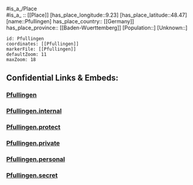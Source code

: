 ﻿---
location: [48.47,9.23] 
mapzoom: [7,12] 
mapmarker: city 
type: City
tags:
- geo/City


SpocWebEntityId: 33349
isDeleted: false
confidential: public

---
#is_a_/Place  
#is_a_ :: [[Place]] 
[has_place_longitude::9.23] 
[has_place_latitude::48.47] 
[name::Pfullingen] 
has_place_country:: [[Germany]]  
has_place_province:: [[Baden-Wuerttemberg]] 
[Population::] 
[Unknown::] 


```leaflet
id: Pfullingen
coordinates: [[Pfullingen]] 
markerFile: [[Pfullingen]] 
defaultZoom: 11 
maxZoom: 18
```


## Confidential Links & Embeds: 

### [Pfullingen](/_public/Earth/Continent/Europe/Europe~Central/Germany/Germany~West/Baden-Wuerttemberg/counties~BW/Reutlingen/cities~Reutlingen/Pfullingen.md) 

### [Pfullingen.internal](/_internal/Earth/Continent/Europe/Europe~Central/Germany/Germany~West/Baden-Wuerttemberg/counties~BW/Reutlingen/cities~Reutlingen/Pfullingen.internal.md) 

### [Pfullingen.protect](/_protect/Earth/Continent/Europe/Europe~Central/Germany/Germany~West/Baden-Wuerttemberg/counties~BW/Reutlingen/cities~Reutlingen/Pfullingen.protect.md) 

### [Pfullingen.private](/_private/Earth/Continent/Europe/Europe~Central/Germany/Germany~West/Baden-Wuerttemberg/counties~BW/Reutlingen/cities~Reutlingen/Pfullingen.private.md) 

### [Pfullingen.personal](/_personal/Earth/Continent/Europe/Europe~Central/Germany/Germany~West/Baden-Wuerttemberg/counties~BW/Reutlingen/cities~Reutlingen/Pfullingen.personal.md) 

### [Pfullingen.secret](/_secret/Earth/Continent/Europe/Europe~Central/Germany/Germany~West/Baden-Wuerttemberg/counties~BW/Reutlingen/cities~Reutlingen/Pfullingen.secret.md) 
